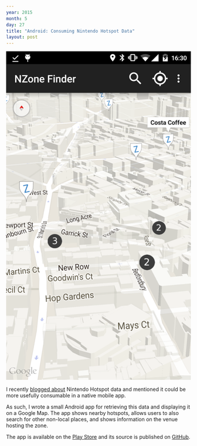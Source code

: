 ```yaml
---
year: 2015
month: 5
day: 27
title: "Android: Consuming Nintendo Hotspot Data"
layout: post
---
```


<img src="/media/blog/android-hotspot.png" class="left">

<p>I recently <a href="https://flyingsparx.net/blog/2015/5/12/nintendos-hotspot-api" target="_blank">blogged about</a> Nintendo Hotspot data and mentioned it could be more usefully consumable in a native mobile app.</p>

<p>As such, I wrote a small Android app for retrieving this data and displaying it on a Google Map. The app shows nearby hotspots, allows users to also search for other non-local places, and shows information on the venue hosting the zone.</p>

<p>The app is available on the <a href="https://play.google.com/store/apps/details?id=net.flyingsparx.spotpassandroid" target="_blank">Play Store</a> and its source is published on <a href="https://github.com/flyingsparx/NZone-finder" target="_blank">GitHub</a>.</p>

<div class="clear"></div>

